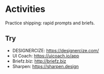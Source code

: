 # Activities

Practice shipping: rapid prompts and briefs.

## Try
- DESIGNERCIZE: https://designercize.com/
- UI Coach: https://uicoach.io/app
- Briefz.biz: http://briefz.biz
- Sharpen: https://sharpen.design